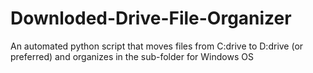 # Downloded-Drive-File-Organizer
An automated python script that moves files from C:drive to D:drive (or preferred) and organizes in the sub-folder for Windows OS  
